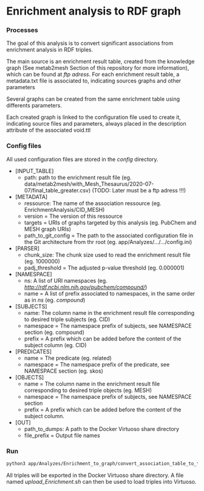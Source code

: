 # Enrichment analysis to RDF graph

### Processes

The goal of this analysis is to convert significant associations from enrichment analysis in RDF triples.

The main source is an enrichment result table, created from the knowledge graph (See metab2mesh Section of this repository for more information), which can be found at *ftp adress*. For each enrichment result table, a metadata.txt file is associated to, indicating sources graphs and other parameters

Several graphs can be created from the same enrichment table using differents parameters.

Each created graph is linked to the configuration file used to create it, indicating source files and parameters, always placed in the description attribute of the associated void.ttl

### Config files

All used configuration files are stored in the *config* directory.

- [INPUT_TABLE]
  - path: path to the enrichment result file (eg. data/metab2mesh/with_Mesh_Thesaurus/2020-07-07/final_table_greater.csv) (TODO: Later must be a ftp adress !!!)
- [METADATA]
  - ressource: The name of the association ressource (eg. EnrichmentAnalysis/CID_MESH) 
  - version = The version of this ressource
  - targets = URIs of graphs targeted by this analysis (eg. PubChem and MESH graph URIs)
  - path_to_git_config = The path to the associated configuration file in the Git architecture from thr root (eg. app/Analyzes/.../.../config.ini)
- [PARSER] 
  - chunk_size: The chunk size used to read the enrichment result file (eg. 1000000)
  - padj_threshold = The adjusted p-value threshold (eg. 0.000001)
- [NAMESPACE]
  - ns: A list of URI namespaces (eg. *http://rdf.ncbi.nlm.nih.gov/pubchem/compound/*)
  - name = A list of prefix associated to namespaces, in the same order as in *ns* (eg. *compound*)
- [SUBJECTS]
  - name: The column name in the enrichment result file corresponding to desired triple subjects (eg. CID)
  - namespace = The namespace prefix of subjects, see NAMESPACE section (eg. compound)
  - prefix = A prefix which can be added before the content of the subject column (eg. CID)
- [PREDICATES]
  - name = The predicate (eg. related)
  - namespace = The namespace prefix of the predicate, see NAMESPACE section (eg. skos)
- [OBJECTS]
  - name = The column name in the enrichment result file corresponding to desired triple objects (eg. MESH)
  - namespace = The namespace prefix of subjects, see NAMESPACE section
  - prefix = A prefix which can be added before the content of the subject column.
- [OUT]
  - path_to_dumps: A path to the Docker Virtuoso share directory
  - file_prefix = Output file names

### Run

```bash
python3 app/Analyzes/Enrichment_to_graph/convert_association_table_to_triples.py --config="path/to/config.ini"
```

All triples will be exported in the Docker Virtuoso share directory. A file named *upload_Enrichment.sh* can then be used to load triples into Virtuoso.